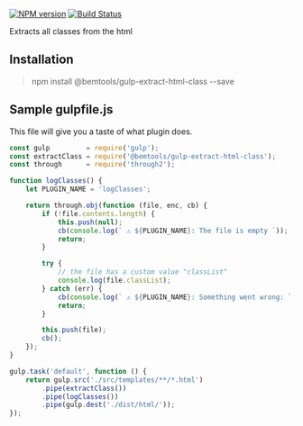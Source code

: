 ﻿[![NPM version](https://img.shields.io/badge/npm-1.0.2-blue.svg)](https://www.npmjs.com/package/@bemtools/gulp-extract-html-class)
[![Build Status](https://travis-ci.org/yury-kopyl/bemtools__gulp-extract-html-class.svg?branch=master)](https://travis-ci.org/yury-kopyl/bemtools__gulp-extract-html-class)

Extracts all classes from the html

## Installation

> npm install @bemtools/gulp-extract-html-class --save

## Sample gulpfile.js

This file will give you a taste of what plugin does.

```javascript
const gulp         = require('gulp');
const extractClass = require('@bemtools/gulp-extract-html-class');
const through      = require('through2');

function logClasses() {
	let PLUGIN_NAME = 'logClasses';

	return through.obj(function (file, enc, cb) {
		if (!file.contents.length) {
			this.push(null);
			cb(console.log(` ⚠ ${PLUGIN_NAME}: The file is empty `));
			return;
		}

		try {
			// the file has a custom value "classList"
			console.log(file.classList);
		} catch (err) {
			cb(console.log(` ⚠ ${PLUGIN_NAME}: Something went wrong: `, err));
			return;
		}

		this.push(file);
		cb();
	});
}

gulp.task('default', function () {
	return gulp.src('./src/templates/**/*.html')
		.pipe(extractClass())
		.pipe(logClasses())
		.pipe(gulp.dest('./dist/html/'));
});
```